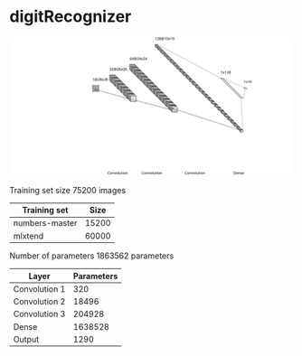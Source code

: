 # digitRecognizer

![](images/nn.svg)

Training set size 75200 images

| Training set  | Size  |
|---------------|-------|
| numbers-master| 15200 |
| mlxtend       | 60000 |

Number of parameters 1863562 parameters

| Layer         | Parameters |
|---------------|------------|
| Convolution 1 | 320 |
| Convolution 2 | 18496 |
| Convolution 3 | 204928 |
| Dense         | 1638528 |
| Output        | 1290 |
